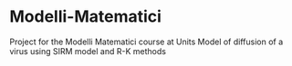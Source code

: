 # Modelli-Matematici
Project for the Modelli Matematici course at Units
Model of diffusion of a virus using SIRM model and R-K methods
